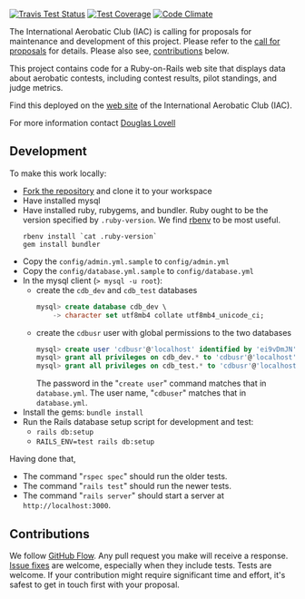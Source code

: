 [![Travis Test Status](https://travis-ci.org/wbreeze/iaccdb.svg)](
https://travis-ci.org/wbreeze/iaccdb)
[![Test Coverage](https://codeclimate.com/github/wbreeze/iaccdb/badges/coverage.svg)](
https://codeclimate.com/github/wbreeze/iaccdb/coverage)
[![Code Climate](https://codeclimate.com/github/wbreeze/iaccdb/badges/gpa.svg)](
https://codeclimate.com/github/wbreeze/iaccdb)

The International Aerobatic Club (IAC)
is calling for proposals for maintenance and development of this project.
Please refer to the
[call for proposals](CFP.md)
for details. Please also see, [contributions](#contributions) below.

This project contains code for a Ruby-on-Rails web site that displays data
about aerobatic contests, including contest results, pilot standings,
and judge metrics.

Find this deployed on the [web site](https://iaccdb.iac.org/)
of the International Aerobatic Club (IAC).

For more information contact [Douglas Lovell](https://github.com/wbreeze)

## Development

To make this work locally:

 - [Fork the repository](https://guides.github.com/activities/forking/)
   and clone it to your workspace
 - Have installed mysql
 - Have installed ruby, rubygems, and bundler.
   Ruby ought to be the version specified by `.ruby-version`.
   We find [rbenv](https://github.com/rbenv/rbenv) to be most useful.
   ```
   rbenv install `cat .ruby-version`
   gem install bundler
   ```
 - Copy the `config/admin.yml.sample` to `config/admin.yml`
 - Copy the `config/database.yml.sample` to `config/database.yml`
 - In the mysql client (`> mysql -u root`):
     - create the `cdb_dev` and `cdb_test` databases
       ```sql
       mysql> create database cdb_dev \
           -> character set utf8mb4 collate utf8mb4_unicode_ci;
       ```
     - create the `cdbusr` user with global permissions to the two databases
       ```sql
       mysql> create user 'cdbusr'@'localhost' identified by 'ei9vDmJN';
       mysql> grant all privileges on cdb_dev.* to 'cdbusr'@'localhost';
       mysql> grant all privileges on cdb_test.* to 'cdbusr'@'localhost';
       ```
       The password in the "`create user`" command matches that
       in `database.yml`.  The user name, "`cdbuser`" matches
       that in `database.yml`.
 - Install the gems: `bundle install`
 - Run the Rails database setup script for development and test:
      - `rails db:setup`
      - `RAILS_ENV=test rails db:setup`

Having done that,
 - The command "`rspec spec`" should run the older tests.
 - The command "`rails test`" should run the newer tests.
 - The command "`rails server`" should
   start a server at `http://localhost:3000`.

## Contributions

We follow [GitHub Flow](https://guides.github.com/introduction/flow/).
Any pull request you make will receive a response.
[Issue fixes](https://github.com/wbreeze/iaccdb/issues) are welcome,
especially when they include tests. Tests are welcome.
If your contribution
might require significant time and effort,
it's safest to get in touch first with your proposal.
